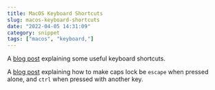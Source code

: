```yaml
---
title: MacOS Keyboard Shortcuts
slug: macos-keyboard-shortcuts
date: "2022-04-05 14:31:09"
category: snippet
tags: ["macos", "keyboard,"]
---
```


A [blog post](https://www.jamieonkeys.dev/posts/keyboard-shortcuts/) explaining
some useful keyboard shortcuts.

A [blog
post](https://jinyuz.dev/posts/tips-and-tricks/Changing-caps-lock-key-to-Escape-when-pressed-alone-and-Control-when-pressed-with-another)
explaining how to make caps lock be `escape` when pressed alone, and `ctrl` when
pressed with another key.
